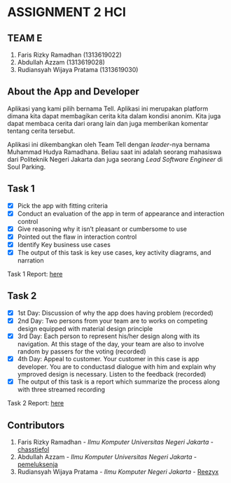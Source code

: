 # ASSIGNMENT 2 HCI

## TEAM E
1. Faris Rizky Ramadhan (1313619022)
2. Abdullah Azzam (1313619028)
3. Rudiansyah Wijaya Pratama (1313619030)

## About the App and Developer
Aplikasi yang kami pilih bernama Tell. Aplikasi ini merupakan platform dimana kita dapat membagikan cerita kita dalam kondisi anonim. Kita juga dapat membaca cerita dari orang lain dan juga memberikan komentar tentang cerita tersebut.

Aplikasi ini dikembangkan oleh Team Tell dengan *leader*-nya bernama Muhammad Hudya Ramadhana. Beliau saat ini adalah seorang mahasiswa dari Politeknik Negeri Jakarta dan juga seorang *Lead Software Engineer* di Soul Parking.

## Task 1
- [x] Pick the app with fitting criteria
- [x] Conduct an evaluation of the app in term of appearance and interaction control
- [x] Give reasoning why it isn’t pleasant or cumbersome to use
- [x] Pointed out the flaw in interaction control
- [x] Identify Key business use cases
- [x] The output of this task is key use cases, key activity diagrams, and narration

Task 1 Report: [here](https://github.com/chasstiefol/HCI/tree/hw2/Task%201)

## Task 2
- [x] 1st Day: Discussion of why the app does having problem (recorded)
- [x] 2nd Day: Two persons from your team are to works on competing design equipped with material design principle
- [x] 3rd Day: Each person to represent his/her design along with its navigation. At this stage of the day, your  team are also to involve random by passers for the voting (recorded)
- [x] 4th Day: Appeal to customer. Your customer in this case is app developer. You are to conductasd dialogue with him and explain why ymproved design is necessary. Listen to the feedback (recorded)
- [x] The output of this task is a report which summarize the process along with three streamed recording

Task 2 Report: [here](https://github.com/chasstiefol/HCI/tree/hw2/Task%202)

## Contributors
1. Faris Rizky Ramadhan - *Ilmu Komputer Universitas Negeri Jakarta* - [chasstiefol](https://github.com/chasstiefol)
2. Abdullah Azzam - *Ilmu Komputer Universitas Negeri Jakarta* - [pemeluksenja](https://github.com/pemeluksenja)
3. Rudiansyah Wijaya Pratama - *Ilmu Komputer Negeri Jakarta* - [Reezyx](https://github.com/Reezyx)